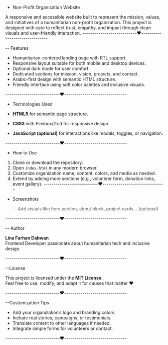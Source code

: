 - Non-Profit Organization Website

A responsive and accessible website built to represent the mission, values, and initiatives of a humanitarian non-profit organization. This project is designed with care to reflect trust, empathy, and impact through clean visuals and user-friendly interaction.
 ---------------------------❤️-------------------------------

 -- Features

-  Humanitarian-centered landing page with RTL support.
- Responsive layout suitable for both mobile and desktop devices.
-  Optional dark mode for user comfort.
-  Dedicated sections for mission, vision, projects, and contact.
-  Arabic-first design with semantic HTML structure.
-  Friendly interface using soft color palettes and inclusive visuals.

 ---------------------------❤️-------------------------------

- Technologies Used

- **HTML5** for semantic page structure.
- **CSS3** with Flexbox/Grid for responsive design.
- **JavaScript (optional)** for interactions like modals, toggles, or navigation.

 ---------------------------❤️-------------------------------

- How to Use

1. Clone or download the repository.
2. Open `index.html` in any modern browser.
3. Customize organization name, content, colors, and media as needed.
4. Extend by adding more sections (e.g., volunteer form, donation links, event gallery).
 ---------------------------❤️-------------------------------

- Screenshots

> Add visuals like hero section, about block, project cards... (optional)

 ---------------------------❤️-------------------------------

-- Author

**Lina Farhan Dabwan**  
Frontend Developer passionate about humanitarian tech and inclusive design.

---------------------------❤️-------------------------------

--License

This project is licensed under the **MIT License**.  
Feel free to use, modify, and adapt it for causes that matter ❤️

 ---------------------------❤️-------------------------------

--Customization Tips

- Add your organization’s logo and branding colors.
- Include real stories, campaigns, or testimonials.
- Translate content to other languages if needed.
- Integrate simple forms for volunteers or contact.

---------------------------❤️-------------------------------
